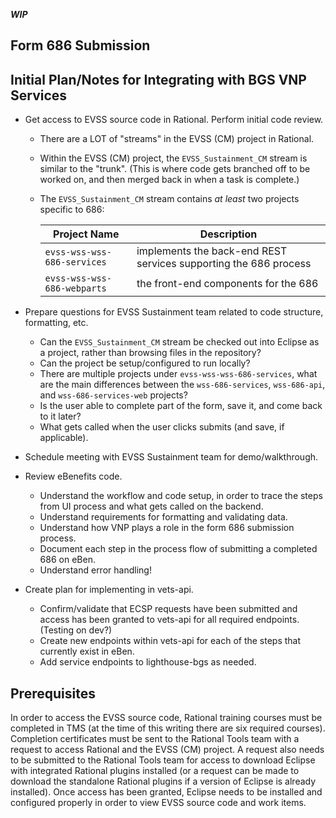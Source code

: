 ***WIP***

## Form 686 Submission
## Initial Plan/Notes for Integrating with BGS VNP Services

- Get access to EVSS source code in Rational.  Perform initial code review.
  - There are a LOT of "streams" in the EVSS (CM) project in Rational.  
  - Within the EVSS (CM) project, the `EVSS_Sustainment_CM` stream is similar to the "trunk".  (This is where code gets branched off to be worked on, and then merged back in when a task is complete.)
  - The `EVSS_Sustainment_CM` stream contains *at least* two projects specific to 686: 
  
    | Project Name  | Description                                                                   |
    | ------------- |-------------------------------------------------------------------------------|
    | `evss-wss-wss-686-services`| implements the back-end REST services supporting the 686 process |
    | `evss-wss-wss-686-webparts`| the front-end components for the 686                             |

- Prepare questions for EVSS Sustainment team related to code structure, formatting, etc.
  - Can the `EVSS_Sustainment_CM` stream be checked out into Eclipse as a project, rather than browsing files in the repository?
  - Can the project be setup/configured to run locally?
  - There are multiple projects under `evss-wss-wss-686-services`, what are the main differences between the `wss-686-services`, `wss-686-api`, and `wss-686-services-web` projects? 
  - Is the user able to complete part of the form, save it, and come back to it later?  
  - What gets called when the user clicks submits (and save, if applicable).
- Schedule meeting with EVSS Sustainment team for demo/walkthrough.  
- Review eBenefits code.
  - Understand the workflow and code setup, in order to trace the steps from UI process and what gets called on the backend.
  - Understand requirements for formatting and validating data.
  - Understand how VNP plays a role in the form 686 submission process.
  - Document each step in the process flow of submitting a completed 686 on eBen.
  - Understand error handling!
- Create plan for implementing in vets-api.
  - Confirm/validate that ECSP requests have been submitted and access has been granted to vets-api for all required endpoints. (Testing on dev?)
  - Create new endpoints within vets-api for each of the steps that currently exist in eBen.
  - Add service endpoints to lighthouse-bgs as needed.

## Prerequisites
In order to access the EVSS source code, Rational training courses must be completed in TMS (at the time of this writing there are six required courses).  Completion certificates must be sent to the Rational Tools team with a request to access Rational and the EVSS (CM) project.  A request also needs to be submitted to the Rational Tools team for access to download Eclipse with integrated Rational plugins installed (or a request can be made to download the standalone Rational plugins if a version of Eclipse is already installed).  Once access has been granted, Eclipse needs to be installed and configured properly in order to view EVSS source code and work items.
